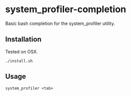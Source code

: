 # system_profiler-completion
Basic bash completion for the system_profiler utility.

## Installation

Tested on OSX.

`./install.sh` 

## Usage 

`system_profiler <tab>` 
